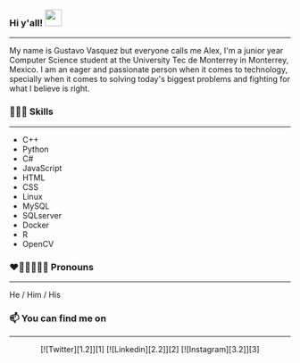 ### Hi y'all! <img src="https://raw.githubusercontent.com/MartinHeinz/MartinHeinz/master/wave.gif" width="30px">
---

My name is Gustavo Vasquez but everyone calls me Alex, I'm a junior year Computer Science student at the University Tec de Monterrey in Monterrey, Mexico.
I am an eager and passionate person when it comes to technology, specially when it comes to solving today's biggest problems and fighting for what I believe
is right.

### 👨🏼‍💻 Skills
---

- C++ 
- Python
- C#
- JavaScript
- HTML
- CSS
- Linux
- MySQL
- SQLserver
- Docker
- R
- OpenCV

### ❤️🧡💛💚💙💜 Pronouns
---
He / Him / His

### 📫 You can find me on
---

<center> [![Twitter][1.2]][1] 
[![Linkedin][2.2]][2] 
[![Instagram][3.2]][3] </center>



<!-- Icons -->

[1.2]: https://img.icons8.com/cute-clipart/64/000000/twitter.png
[2.2]: https://img.icons8.com/cute-clipart/64/000000/linkedin.png
[3.2]: https://img.icons8.com/cute-clipart/64/000000/instagram-new.png

<!-- Links to your social media accounts -->

[1]: http://twitter.com/gustale_xx
[2]: https://www.linkedin.com/in/gustavo-vasquez99/
[3]: https://www.instagram.com/alex.vasqxz/
<!--
**alexvasqxz/alexvasqxz** is a ✨ _special_ ✨ repository because its `README.md` (this file) appears on your GitHub profile.

Here are some ideas to get you started:

- 🔭 I’m currently working on ...
- 🌱 I’m currently learning ...
- 👯 I’m looking to collaborate on ...
- 🤔 I’m looking for help with ...
- 💬 Ask me about ...
- 📫 How to reach me: ...
- 😄 Pronouns: ...
- ⚡ Fun fact: ...
-->
